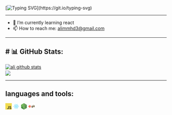 

[![Typing SVG](https://readme-typing-svg.demolab.com?font=Raleway&weight=500&size=26&duration=6000&pause=1000&color=e26d5c&vCenter=true&width=440&lines=Hey+I'm+Ali!+👋;React+developer;Nice+to+meet+you.)](https://git.io/typing-svg)

<hr>


- 🌱 I’m currently learning react
- 📫 How to reach me: alimmhd3@gmail.com
<hr>
<h2> # 📊 GitHub Stats:</h2>
<a href="https://github.com/alimuhammadiiii">
  <img align="center" src="https://github-readme-stats.anuraghazra1.vercel.app/api?username=alimuhammadiiii&show_icons=true&include_all_commits=true&theme=dark" alt="ali github stats" />
</a>
<br>
<a href="https://github.com/alimuhammadiiii/github-readme-stats">
  <img align="center" src="https://github-readme-stats.anuraghazra1.vercel.app/api/top-langs/?username=alimuhammadiiii&layout=compact&theme=dark" />
</a>
<hr>
<h2>languages and tools:</h2> 

<code><img height="20" src="https://raw.githubusercontent.com/github/explore/80688e429a7d4ef2fca1e82350fe8e3517d3494d/topics/javascript/javascript.png"></code>
<code><img height="20" src="https://raw.githubusercontent.com/github/explore/80688e429a7d4ef2fca1e82350fe8e3517d3494d/topics/react/react.png"></code>
<code><img height="20" src="https://raw.githubusercontent.com/github/explore/80688e429a7d4ef2fca1e82350fe8e3517d3494d/topics/nodejs/nodejs.png"></code>
<code><img height="20" src="https://raw.githubusercontent.com/github/explore/80688e429a7d4ef2fca1e82350fe8e3517d3494d/topics/git/git.png"></code>



